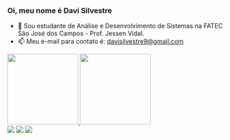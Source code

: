 ### Oi, meu nome é Davi Silvestre

- 🌱 Sou estudante de Análise e Desenvolvimento de Sistemas na FATEC São José dos Campos - Prof. Jessen Vidal.
- 📫 Meu e-mail para contato é: davisilvestre9@gmail.com

<div>
  <a href="https://github.com/silvestredavi">
  <img height="160em" src="https://github-readme-stats.vercel.app/api?username=silvestredavi&show_icons=true&theme=darcula&include_all_commits=true&count_private=true"/>
  <img height="160em" src="https://github-readme-stats.vercel.app/api/top-langs/?username=silvestredavi&layout=compact&langs_count=7&theme=darcula"/>
</div>
 
 <div>
  <a href="https://www.instagram.com/davisilvestre_/" target="_blank"><img src="https://img.shields.io/badge/-Instagram-%23E4405F?style=for-the-badge&logo=instagram&logoColor=white" target="_blank"></a>
  <a href="https://www.linkedin.com/in/davi-silvestre" target="_blank"><img src="https://img.shields.io/badge/-LinkedIn-%230077B5?style=for-the-badge&logo=linkedin&logoColor=white" target="_blank"></a>
   <a href = "mailto:davisilvestre9@gmail.com"><img src="https://img.shields.io/badge/-Gmail-%23333?style=for-the-badge&logo=gmail&logoColor=white" target="_blank"></a>
 </div>
<!--

**Jennyads/Jennyads** is a ✨ _special_ ✨ repository because its `README.md` (this file) appears on your GitHub profile.

Here are some ideas to get you started:

- 🔭 I’m currently working on ...
- 🌱 I’m currently learning ...
- 👯 I’m looking to collaborate on ...
- 🤔 I’m looking for help with ...
- 💬 Ask me about ...
- 📫 How to reach me: ...
- 😄 Pronouns: ...
- ⚡ Fun fact: ...
-->
